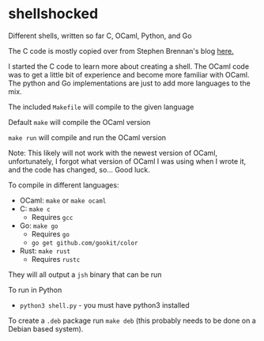 # shellshocked
Different shells, written so far C, OCaml, Python, and Go

The C code is mostly copied over from Stephen Brennan's blog [here.](https://brennan.io/2015/01/16/write-a-shell-in-c/)

I started the C code to learn more about creating a shell.
The OCaml code was to get a little bit of experience
and become more familiar with OCaml.
The python and Go implementations are just to add more languages to the mix.


The included `Makefile` will compile to the given language

Default `make` will compile the OCaml version

`make run` will compile and run the OCaml version

Note: This likely will not work with the newest version of OCaml, unfortunately, I forgot
what version of OCaml I was using when I wrote it, and the code has changed, so... Good luck.

To compile in different languages:
* OCaml: `make` or `make ocaml`
* C: `make c`
    - Requires `gcc`
* Go: `make go`
    - Requires `go`
    - `go get github.com/gookit/color`
* Rust: `make rust`
    - Requires `rustc`

They will all output a `jsh` binary that can be run

To run in Python
* `python3 shell.py` - you must have python3 installed

To create a `.deb` package run `make deb` (this probably needs to be done on a Debian based system).
